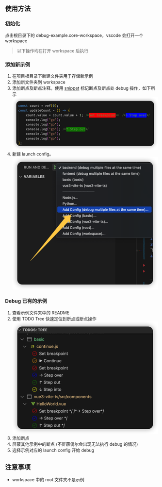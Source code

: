 ## 使用方法

### 初始化

点击根目录下的 debug-example.core-workspace，vscode 会打开一个 workspace

> 以下操作均在打开 workspace 后执行

### 添加新示例

1. 在项目根目录下新建文件夹用于存储新示例
2. 添加新文件夹到 workspace
3. 添加断点及断点注释。使用 [snippet](basic/.vscode/basic.code-snippets) 标记断点及断点处 debug 操作，如下所示![](docs/images/c8850efa28aa136b82ef65289c325d1a1d2e0a76754ea296c049d436b3e2fdf0.png)
4. 新建 launch config。![](./docs/images/2022-08-15-19-42-56.png)

### Debug 已有的示例

1. 查看示例文件夹中的 README
1. 使用 TODO Tree 快速定位到断点或断点操作 ![](./docs/images/2022-08-15-19-45-55.png)
1. 添加断点
1. 屏蔽其他示例中的断点 (不屏蔽偶尔会出现无法执行 debug 的情况)
1. 选择示例对应的 launch config 开始 debug

## 注意事项

-   workspace 中的 root 文件夹不是示例
